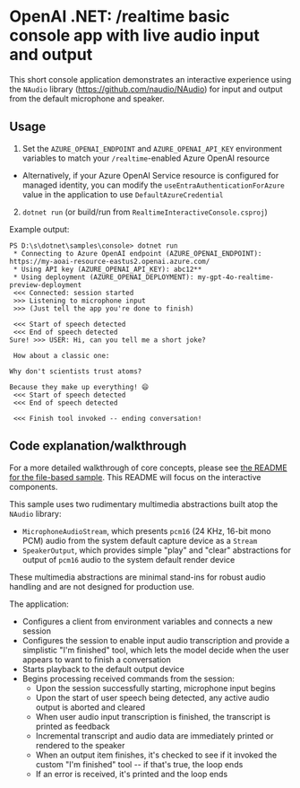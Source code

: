 # OpenAI .NET: /realtime basic console app with live audio input and output

This short console application demonstrates an interactive experience using the `NAudio` library (https://github.com/naudio/NAudio) for input and output from the default microphone and speaker. 

## Usage

1. Set the `AZURE_OPENAI_ENDPOINT` and `AZURE_OPENAI_API_KEY` environment variables to match your `/realtime`-enabled Azure OpenAI resource
  - Alternatively, if your Azure OpenAI Service resource is configured for managed identity, you can modify the `useEntraAuthenticationForAzure` value in the application to use `DefaultAzureCredential`
2. `dotnet run` (or build/run from `RealtimeInteractiveConsole.csproj`)

Example output:

```
PS D:\s\dotnet\samples\console> dotnet run
 * Connecting to Azure OpenAI endpoint (AZURE_OPENAI_ENDPOINT): https://my-aoai-resource-eastus2.openai.azure.com/
 * Using API key (AZURE_OPENAI_API_KEY): abc12**
 * Using deployment (AZURE_OPENAI_DEPLOYMENT): my-gpt-4o-realtime-preview-deployment
 <<< Connected: session started
 >>> Listening to microphone input
 >>> (Just tell the app you're done to finish)

 <<< Start of speech detected
 <<< End of speech detected
Sure! >>> USER: Hi, can you tell me a short joke?

 How about a classic one:

Why don't scientists trust atoms?

Because they make up everything! 😄
 <<< Start of speech detected
 <<< End of speech detected

 <<< Finish tool invoked -- ending conversation!
```

## Code explanation/walkthrough

For a more detailed walkthrough of core concepts, please see [the README for the file-based sample](../console-from-file/README>md). This README will focus on the interactive components.

This sample uses two rudimentary multimedia abstractions built atop the `NAudio` library:
- `MicrophoneAudioStream`, which presents `pcm16` (24 KHz, 16-bit mono PCM) audio from the system default capture device as a `Stream`
- `SpeakerOutput`, which provides simple "play" and "clear" abstractions for output of `pcm16` audio to the system default render device

These multimedia abstractions are minimal stand-ins for robust audio handling and are not designed for production use.

The application:
- Configures a client from environment variables and connects a new session
- Configures the session to enable input audio transcription and provide a simplistic "I'm finished" tool, which lets the model decide when the user appears to want to finish a conversation
- Starts playback to the default output device
- Begins processing received commands from the session:
  - Upon the session successfully starting, microphone input begins
  - Upon the start of user speech being detected, any active audio output is aborted and cleared
  - When user audio input transcription is finished, the transcript is printed as feedback
  - Incremental transcript and audio data are immediately printed or rendered to the speaker
  - When an output item finishes, it's checked to see if it invoked the custom "I'm finished" tool -- if that's true, the loop ends
  - If an error is received, it's printed and the loop ends

